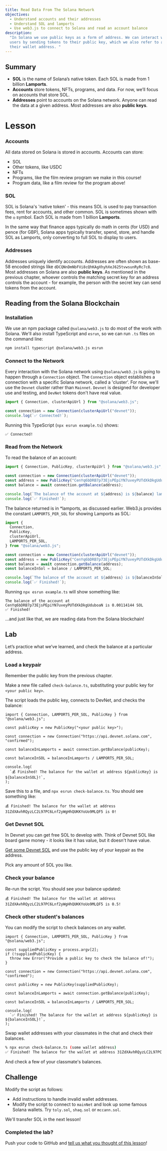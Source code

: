 ```yaml
---
title: Read Data From The Solana Network
objectives:
  - Understand accounts and their addresses
  - Understand SOL and lamports
  - Use web3.js to connect to Solana and read an account balance
description:
  "In Solana we use public keys as a form of address. We can interact with other
  users by sending tokens to their public key, which we also refer to as
  their wallet address. "
---
```


## Summary

- **SOL** is the name of Solana’s native token. Each SOL is made from 1 billion
  **Lamports**.
- **Accounts** store tokens, NFTs, programs, and data. For now, we’ll focus on
  accounts that store SOL.
- **Addresses** point to accounts on the Solana network. Anyone can read the
  data at a given address. Most addresses are also **public keys**.

# Lesson

### Accounts

All data stored on Solana is stored in accounts. Accounts can store:

- SOL
- Other tokens, like USDC
- NFTs
- Programs, like the film review program we make in this course!
- Program data, like a film review for the program above!

### SOL

SOL is Solana's 'native token' - this means SOL is used to pay transaction fees, rent for
accounts, and other common. SOL is sometimes shown with the `◎` symbol. Each SOL is made
from 1 billion **Lamports**.

In the same way that finance apps typically do math in cents (for USD) and pence
(for GBP), Solana apps typically transfer, spend, store, and handle SOL as
Lamports, only converting to full SOL to display to users.

### Addresses

Addresses uniquely identify accounts. Addresses are often shown as base-58
encoded strings like `dDCQNnDmNbFVi8cQhKAgXhyhXeJ625tvwsunRyRc7c8`. Most
addresses on Solana are also **public keys**. As mentioned in the previous
chapter, whoever controls the matching secret key for an address controls the
account - for example, the person with the secret key can send tokens from the
account.

## Reading from the Solana Blockchain

### Installation

We use an npm package called `@solana/web3.js` to do most of the work with
Solana. We'll also install TypeScript and `esrun`, so we can run `.ts` files on
the command line:

```bash
npm install typescript @solana/web3.js esrun
```

### Connect to the Network

Every interaction with the Solana network using `@solana/web3.js` is going to
happen through a `Connection` object. The `Connection` object establishes a
connection with a specific Solana network, called a 'cluster'. For now, we'll
use the `Devnet` cluster rather than `Mainnet`. `Devnet` is designed for
developer use and testing, and `DevNet` tokens don't have real value.

```typescript
import { Connection, clusterApiUrl } from "@solana/web3.js";

const connection = new Connection(clusterApiUrl("devnet"));
console.log(`✅ Connected!`);
```

Running this TypeScript (`npx esrun example.ts`) shows:

```
✅ Connected!
```

### Read from the Network

To read the balance of an account:

```typescript
import { Connection, PublicKey, clusterApiUrl } from "@solana/web3.js";

const connection = new Connection(clusterApiUrl("devnet"));
const address = new PublicKey("CenYq6bDRB7p73EjsPEpiYN7uveyPUTdXkDkgUduboaN");
const balance = await connection.getBalance(address);

console.log(`The balance of the account at ${address} is ${balance} lamports`);
console.log(`✅ Finished!`);
```

The balance returned is in \*lamports, as discussed earlier. Web3.js provides
the constant `LAMPORTS_PER_SOL` for showing Lamports as SOL:

```typescript
import {
  Connection,
  PublicKey,
  clusterApiUrl,
  LAMPORTS_PER_SOL,
} from "@solana/web3.js";

const connection = new Connection(clusterApiUrl("devnet"));
const address = new PublicKey("CenYq6bDRB7p73EjsPEpiYN7uveyPUTdXkDkgUduboaN");
const balance = await connection.getBalance(address);
const balanceInSol = balance / LAMPORTS_PER_SOL;

console.log(`The balance of the account at ${address} is ${balanceInSol} SOL`);
console.log(`✅ Finished!`);
```

Running `npx esrun example.ts` will show something like:

```
The balance of the account at CenYq6bDRB7p73EjsPEpiYN7uveyPUTdXkDkgUduboaN is 0.00114144 SOL
✅ Finished!
```

...and just like that, we are reading data from the Solana blockchain!

## Lab

Let’s practice what we’ve learned, and check the balance at a particular
address.

### Load a keypair

Remember the public key from the previous chapter.

Make a new file called `check-balance.ts`, substituting your public key for
`<your public key>`.

The script loads the public key, connects to DevNet, and checks the balance:

```tsx
import { Connection, LAMPORTS_PER_SOL, PublicKey } from "@solana/web3.js";

const publicKey = new PublicKey("<your public key>");

const connection = new Connection("https://api.devnet.solana.com", "confirmed");

const balanceInLamports = await connection.getBalance(publicKey);

const balanceInSOL = balanceInLamports / LAMPORTS_PER_SOL;

console.log(
  `💰 Finished! The balance for the wallet at address ${publicKey} is ${balanceInSOL}!`,
);
```

Save this to a file, and `npx esrun check-balance.ts`. You should see something
like:

```
💰 Finished! The balance for the wallet at address 31ZdXAvhRQyzLC2L97PC6Lnf2yWgHhQUKKYoUo9MLQF5 is 0!
```

### Get Devnet SOL

In Devnet you can get free SOL to develop with. Think of Devnet SOL like board
game money - it looks like it has value, but it doesn't have value.

[Get some Devnet SOL](https://faucet.solana.com/) and use the public key of your
keypair as the address.

Pick any amount of SOL you like.

### Check your balance

Re-run the script. You should see your balance updated:

```
💰 Finished! The balance for the wallet at address 31ZdXAvhRQyzLC2L97PC6Lnf2yWgHhQUKKYoUo9MLQF5 is 0.5!
```

### Check other student's balances

You can modify the script to check balances on any wallet.

```tsx
import { Connection, LAMPORTS_PER_SOL, PublicKey } from "@solana/web3.js";

const suppliedPublicKey = process.argv[2];
if (!suppliedPublicKey) {
  throw new Error("Provide a public key to check the balance of!");
}

const connection = new Connection("https://api.devnet.solana.com", "confirmed");

const publicKey = new PublicKey(suppliedPublicKey);

const balanceInLamports = await connection.getBalance(publicKey);

const balanceInSOL = balanceInLamports / LAMPORTS_PER_SOL;

console.log(
  `✅ Finished! The balance for the wallet at address ${publicKey} is ${balanceInSOL}!`,
);
```

Swap wallet addresses with your classmates in the chat and check their balances.

```bash
% npx esrun check-balance.ts (some wallet address)
✅ Finished! The balance for the wallet at address 31ZdXAvhRQyzLC2L97PC6Lnf2yWgHhQUKKYoUo9MLQF5 is 3!
```

And check a few of your classmate's balances.

## Challenge

Modify the script as follows:

- Add instructions to handle invalid wallet addresses.
- Modify the script to connect to `mainNet` and look up some famous Solana
  wallets. Try `toly.sol`, `shaq.sol` or `mccann.sol`.

We'll transfer SOL in the next lesson!

### Completed the lab?

Push your code to GitHub and
[tell us what you thought of this lesson](https://form.typeform.com/to/IPH0UGz7#answers-lesson=8bbbfd93-1cdc-4ce3-9c83-637e7aa57454)!
